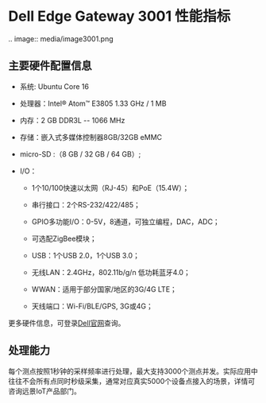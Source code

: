 # Dell Edge Gateway 3001 性能指标

.. image:: media/image3001.png
   

## 主要硬件配置信息

- 系统: Ubuntu Core 16

- 处理器：Intel® Atom™ E3805 1.33 GHz / 1 MB

- 内存：2 GB DDR3L -- 1066 MHz

- 存储：嵌入式多媒体控制器8GB/32GB eMMC

- micro-SD :（8 GB / 32 GB / 64 GB）;

- I/O：

  - 1个10/100快速以太网（RJ-45）和PoE（15.4W）；

  - 串行接口：2个RS-232/422/485；

  - GPIO多功能I/O：0-5V，8通道，可独立编程，DAC，ADC；

  - 可选配ZigBee模块；

  - USB：1个USB 2.0，1个USB 3.0；

  - 无线LAN：2.4GHz，802.11b/g/n 低功耗蓝牙4.0；

  - WWAN：适用于部分国家/地区的3G/4G LTE；

  - 天线端口：Wi-Fi/BLE/GPS, 3G或4G；

更多硬件信息，可登录[Dell官网](http://www.dell.com/zh-cn/work/shop/%E7%BD%91%E5%85%B3%E5%92%8C%E5%B5%8C%E5%85%A5%E5%BC%8F%E8%AE%A1%E7%AE%97/dell-edge-gateway-3001/spd/dell-edge-gateway-3001)查询。

## 处理能力

每个测点按照1秒钟的采样频率进行处理，最大支持3000个测点并发。实际应用中往往不会所有点同时秒级采集，通常对应真实5000个设备点接入的场景，详情可咨询远景IoT产品部门。

